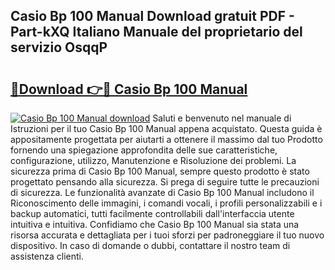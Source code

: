 ## Casio Bp 100 Manual Download gratuit PDF - Part-kXQ Italiano Manuale del proprietario del servizio OsqqP

# <h2><a href="http://dfgds1.blite.top/?on=Casio+Bp+100+Manual">🔗Download 👉🔴 Casio Bp 100 Manual</a></h2>

[![Casio Bp 100 Manual download](https://i.imgur.com/lujVjoI.png)](http://dfgds1.blite.top/?on=Casio+Bp+100+Manual)
Saluti e benvenuto nel manuale di Istruzioni per il tuo Casio Bp 100 Manual appena acquistato. Questa guida è appositamente progettata per aiutarti a ottenere il massimo dal tuo Prodotto fornendo una spiegazione approfondita delle sue caratteristiche, configurazione, utilizzo, Manutenzione e Risoluzione dei problemi. La sicurezza prima di Casio Bp 100 Manual, sempre questo prodotto è stato progettato pensando alla sicurezza. Si prega di seguire tutte le precauzioni di sicurezza. Le funzionalità avanzate di Casio Bp 100 Manual includono il Riconoscimento delle immagini, i comandi vocali, i profili personalizzabili e i backup automatici, tutti facilmente controllabili dall'interfaccia utente intuitiva e intuitiva. Confidiamo che Casio Bp 100 Manual sia stata una risorsa accurata e dettagliata per i tuoi sforzi per padroneggiare il tuo nuovo dispositivo. In caso di domande o dubbi, contattare il nostro team di assistenza clienti.

